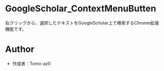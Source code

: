 # GoogleScholar_ContextMenuButten
右クリックから、選択したテキストをGoogleScholar上で検索するChrome拡張機能です。

 
# Author
* 作成者：Tomo-az0
